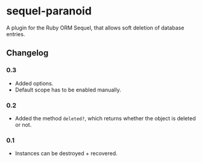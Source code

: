 # sequel-paranoid

A plugin for the Ruby ORM Sequel, that allows soft deletion of database entries.

## Changelog

### 0.3
- Added options.
- Default scope has to be enabled manually.

### 0.2
- Added the method `deleted?`, which returns whether the object is deleted or not.

### 0.1
- Instances can be destroyed + recovered.
